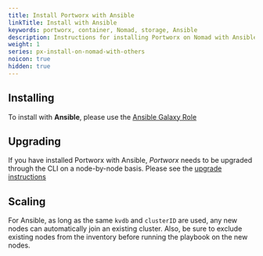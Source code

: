 ```yaml
---
title: Install Portworx with Ansible
linkTitle: Install with Ansible
keywords: portworx, container, Nomad, storage, Ansible
description: Instructions for installing Portworx on Nomad with Ansible.
weight: 1
series: px-install-on-nomad-with-others
noicon: true
hidden: true
---
```


## Installing

To install with **Ansible**, please use the [Ansible Galaxy Role](https://galaxy.ansible.com/portworx/portworx-defaults/)

## Upgrading

If you have installed Portworx with Ansible, _Portworx_ needs to be upgraded through the CLI on a node-by-node basis. Please see the [upgrade instructions](/install-with-other/operate-and-maintain)

## Scaling

For Ansible, as long as the same `kvdb` and `clusterID` are used, any new nodes can automatically join an existing cluster. Also, be sure to exclude existing nodes from the inventory before running the playbook on the new nodes.